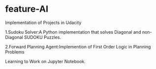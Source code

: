 # feature-AI
Implementation of Projects in Udacity

1.Sudoku Solver:A Python implementation that solves Diagonal and non-Diagonal SUDOKU Puzzles.
    
2.Forward Planning Agent:Implemention of First Order Logic in Planning Problems
    
Learning to Work on Jupyter Notebook.
    
    





